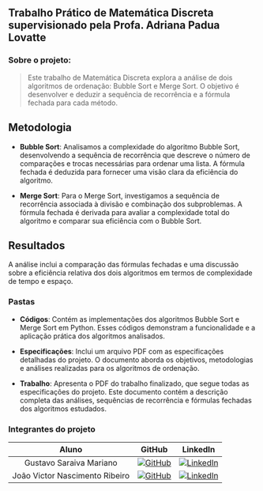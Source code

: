 ## Trabalho Prático de Matemática Discreta supervisionado pela Profa. Adriana Padua Lovatte

### Sobre o projeto:
> Este trabalho de Matemática Discreta explora a análise de dois algoritmos de ordenação: Bubble Sort e Merge Sort. O objetivo é desenvolver e deduzir a sequência de recorrência e a fórmula fechada para cada método.

## Metodologia

- **Bubble Sort**: Analisamos a complexidade do algoritmo Bubble Sort, desenvolvendo a sequência de recorrência que descreve o número de comparações e trocas necessárias para ordenar uma lista. A fórmula fechada é deduzida para fornecer uma visão clara da eficiência do algoritmo.

- **Merge Sort**: Para o Merge Sort, investigamos a sequência de recorrência associada à divisão e combinação dos subproblemas. A fórmula fechada é derivada para avaliar a complexidade total do algoritmo e comparar sua eficiência com o Bubble Sort.

## Resultados

A análise inclui a comparação das fórmulas fechadas e uma discussão sobre a eficiência relativa dos dois algoritmos em termos de complexidade de tempo e espaço.

### Pastas

- **Códigos**: Contém as implementações dos algoritmos Bubble Sort e Merge Sort em Python. Esses códigos demonstram a funcionalidade e a aplicação prática dos algoritmos analisados.

- **Especificações**: Inclui um arquivo PDF com as especificações detalhadas do projeto. O documento aborda os objetivos, metodologias e análises realizadas para os algoritmos de ordenação.

- **Trabalho**: Apresenta o PDF do trabalho finalizado, que segue todas as especificações do projeto. Este documento contém a descrição completa das análises, sequências de recorrência e fórmulas fechadas dos algoritmos estudados.

### Integrantes do projeto
Aluno | GitHub | LinkedIn
:-----------------------:| :--------------: | :------------:
Gustavo Saraiva Mariano | [![GitHub](https://img.shields.io/badge/github-black?style=for-the-badge&logo=github)](https://github.com/saraivagustavo) | [![LinkedIn](https://img.shields.io/badge/linkedin-blue?style=for-the-badge&logo=linkedin)](https://www.linkedin.com/in/gustavo-saraiva-mariano/)
João Victor Nascimento Ribeiro | [![GitHub](https://img.shields.io/badge/github-black?style=for-the-badge&logo=github)](https://github.com/PedroAlbaniNunes) | [![LinkedIn](https://img.shields.io/badge/linkedin-blue?style=for-the-badge&logo=linkedin)](https://www.linkedin.com/in/pedro-henrique-albani-nunes-33a729270/)
